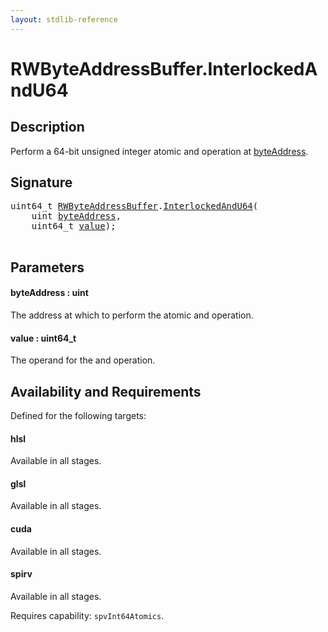 ```yaml
---
layout: stdlib-reference
---
```


# RWByteAddressBuffer\.InterlockedAndU64

## Description

Perform a 64-bit unsigned integer atomic and operation at <span class='code'><a href="interlockedandu64-0be.html#decl-byteAddress" class="code_param">byteAddress</a></span>.



## Signature 

<pre>
uint64_t <a href="index.html" class="code_type">RWByteAddressBuffer</a>.<a href="interlockedandu64-0be.html">InterlockedAndU64</a>(
    <span class="code_keyword">uint</span> <a href="interlockedandu64-0be.html#decl-byteAddress" class="code_param">byteAddress</a>,
    uint64_t <a href="interlockedandu64-0be.html#decl-value" class="code_param">value</a>);

</pre>

## Parameters

####  <a id="decl-byteAddress"></a>byteAddress  : uint
The address at which to perform the atomic and operation.

####  <a id="decl-value"></a>value  : uint64\_t
The operand for the and operation.


## Availability and Requirements

Defined for the following targets:

#### hlsl
Available in all stages.

#### glsl
Available in all stages.

#### cuda
Available in all stages.

#### spirv
Available in all stages.

Requires capability: `spvInt64Atomics`.


